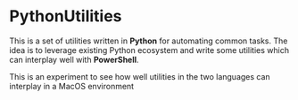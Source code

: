 # PythonUtilities
This is a set of utilities written in **Python** for automating common tasks. The idea is to leverage existing Python ecosystem and write some utilities which can interplay well with **PowerShell**.

This is an experiment to see how well utilities in the two languages can interplay in a MacOS environment
